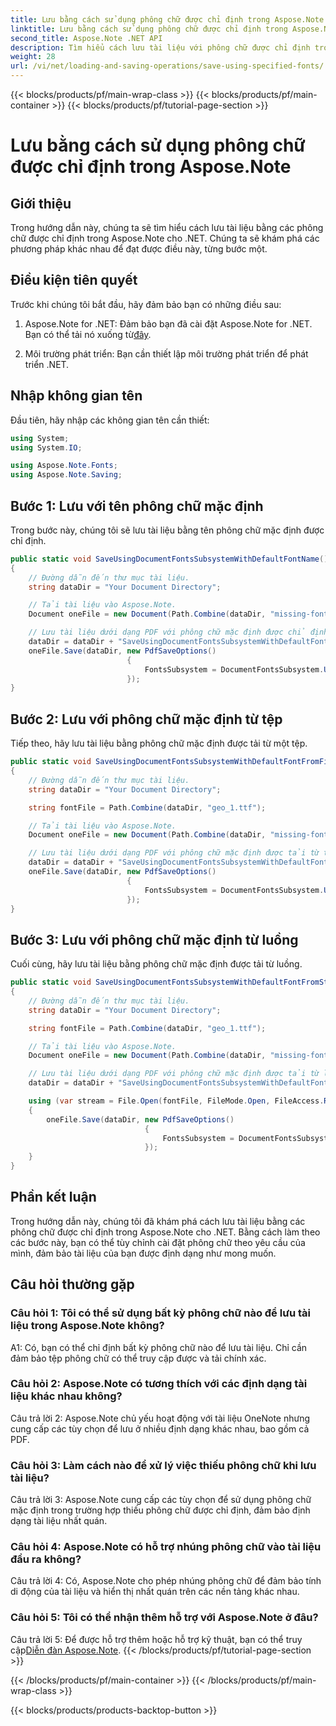 ```yaml
---
title: Lưu bằng cách sử dụng phông chữ được chỉ định trong Aspose.Note
linktitle: Lưu bằng cách sử dụng phông chữ được chỉ định trong Aspose.Note
second_title: Aspose.Note .NET API
description: Tìm hiểu cách lưu tài liệu với phông chữ được chỉ định trong Aspose.Note dành cho .NET. Dễ dàng tùy chỉnh cài đặt phông chữ để định dạng tài liệu nhất quán.
weight: 28
url: /vi/net/loading-and-saving-operations/save-using-specified-fonts/
---
```


{{< blocks/products/pf/main-wrap-class >}}
{{< blocks/products/pf/main-container >}}
{{< blocks/products/pf/tutorial-page-section >}}

# Lưu bằng cách sử dụng phông chữ được chỉ định trong Aspose.Note

## Giới thiệu

Trong hướng dẫn này, chúng ta sẽ tìm hiểu cách lưu tài liệu bằng các phông chữ được chỉ định trong Aspose.Note cho .NET. Chúng ta sẽ khám phá các phương pháp khác nhau để đạt được điều này, từng bước một.

## Điều kiện tiên quyết

Trước khi chúng tôi bắt đầu, hãy đảm bảo bạn có những điều sau:

1.  Aspose.Note for .NET: Đảm bảo bạn đã cài đặt Aspose.Note for .NET. Bạn có thể tải nó xuống từ[đây](https://releases.aspose.com/note/net/).

2. Môi trường phát triển: Bạn cần thiết lập môi trường phát triển để phát triển .NET.

## Nhập không gian tên

Đầu tiên, hãy nhập các không gian tên cần thiết:

```csharp
using System;
using System.IO;

using Aspose.Note.Fonts;
using Aspose.Note.Saving;

```

## Bước 1: Lưu với tên phông chữ mặc định

Trong bước này, chúng tôi sẽ lưu tài liệu bằng tên phông chữ mặc định được chỉ định.

```csharp
public static void SaveUsingDocumentFontsSubsystemWithDefaultFontName()
{
    // Đường dẫn đến thư mục tài liệu.
    string dataDir = "Your Document Directory";

    // Tải tài liệu vào Aspose.Note.
    Document oneFile = new Document(Path.Combine(dataDir, "missing-font.one"));

    // Lưu tài liệu dưới dạng PDF với phông chữ mặc định được chỉ định.
    dataDir = dataDir + "SaveUsingDocumentFontsSubsystemWithDefaultFontName_out.pdf";
    oneFile.Save(dataDir, new PdfSaveOptions()
                          {
                              FontsSubsystem = DocumentFontsSubsystem.UsingDefaultFont("Times New Roman")
                          });
}
```

## Bước 2: Lưu với phông chữ mặc định từ tệp

Tiếp theo, hãy lưu tài liệu bằng phông chữ mặc định được tải từ một tệp.

```csharp
public static void SaveUsingDocumentFontsSubsystemWithDefaultFontFromFile()
{
    // Đường dẫn đến thư mục tài liệu.
    string dataDir = "Your Document Directory";

    string fontFile = Path.Combine(dataDir, "geo_1.ttf");

    // Tải tài liệu vào Aspose.Note.
    Document oneFile = new Document(Path.Combine(dataDir, "missing-font.one"));

    // Lưu tài liệu dưới dạng PDF với phông chữ mặc định được tải từ tệp.
    dataDir = dataDir + "SaveUsingDocumentFontsSubsystemWithDefaultFontFromFile_out.pdf";
    oneFile.Save(dataDir, new PdfSaveOptions()
                          {
                              FontsSubsystem = DocumentFontsSubsystem.UsingDefaultFontFromFile(fontFile)
                          });
}
```

## Bước 3: Lưu với phông chữ mặc định từ luồng

Cuối cùng, hãy lưu tài liệu bằng phông chữ mặc định được tải từ luồng.

```csharp
public static void SaveUsingDocumentFontsSubsystemWithDefaultFontFromStream()
{
    // Đường dẫn đến thư mục tài liệu.
    string dataDir = "Your Document Directory";

    string fontFile = Path.Combine(dataDir, "geo_1.ttf");

    // Tải tài liệu vào Aspose.Note.
    Document oneFile = new Document(Path.Combine(dataDir, "missing-font.one"));

    // Lưu tài liệu dưới dạng PDF với phông chữ mặc định được tải từ luồng.
    dataDir = dataDir + "SaveUsingDocumentFontsSubsystemWithDefaultFontFromStream_out.pdf";

    using (var stream = File.Open(fontFile, FileMode.Open, FileAccess.Read, FileShare.Read))
    {
        oneFile.Save(dataDir, new PdfSaveOptions()
                              {
                                  FontsSubsystem = DocumentFontsSubsystem.UsingDefaultFontFromStream(stream)
                              });
    }
}
```

## Phần kết luận

Trong hướng dẫn này, chúng tôi đã khám phá cách lưu tài liệu bằng các phông chữ được chỉ định trong Aspose.Note cho .NET. Bằng cách làm theo các bước này, bạn có thể tùy chỉnh cài đặt phông chữ theo yêu cầu của mình, đảm bảo tài liệu của bạn được định dạng như mong muốn.

## Câu hỏi thường gặp

### Câu hỏi 1: Tôi có thể sử dụng bất kỳ phông chữ nào để lưu tài liệu trong Aspose.Note không?

A1: Có, bạn có thể chỉ định bất kỳ phông chữ nào để lưu tài liệu. Chỉ cần đảm bảo tệp phông chữ có thể truy cập được và tải chính xác.

### Câu hỏi 2: Aspose.Note có tương thích với các định dạng tài liệu khác nhau không?

Câu trả lời 2: Aspose.Note chủ yếu hoạt động với tài liệu OneNote nhưng cung cấp các tùy chọn để lưu ở nhiều định dạng khác nhau, bao gồm cả PDF.

### Câu hỏi 3: Làm cách nào để xử lý việc thiếu phông chữ khi lưu tài liệu?

Câu trả lời 3: Aspose.Note cung cấp các tùy chọn để sử dụng phông chữ mặc định trong trường hợp thiếu phông chữ được chỉ định, đảm bảo định dạng tài liệu nhất quán.

### Câu hỏi 4: Aspose.Note có hỗ trợ nhúng phông chữ vào tài liệu đầu ra không?

Câu trả lời 4: Có, Aspose.Note cho phép nhúng phông chữ để đảm bảo tính di động của tài liệu và hiển thị nhất quán trên các nền tảng khác nhau.

### Câu hỏi 5: Tôi có thể nhận thêm hỗ trợ với Aspose.Note ở đâu?

 Câu trả lời 5: Để được hỗ trợ thêm hoặc hỗ trợ kỹ thuật, bạn có thể truy cập[Diễn đàn Aspose.Note](https://forum.aspose.com/c/note/28).
{{< /blocks/products/pf/tutorial-page-section >}}

{{< /blocks/products/pf/main-container >}}
{{< /blocks/products/pf/main-wrap-class >}}

{{< blocks/products/products-backtop-button >}}

